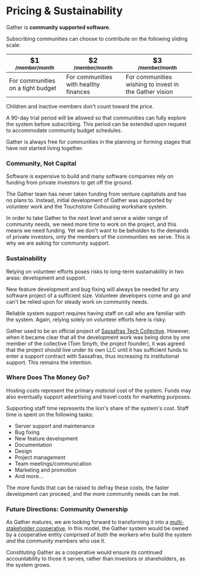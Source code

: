 # Pricing & Sustainability

Gather is **community supported software**.

Subscribing communities can choose to contribute on the following sliding scale:

<table class="pricing-scale">
  <thead>
    <tr>
      <th><big>$1</big><br><small>/member/month</small></th>
      <th><big>$2</big><br><small>/member/month</small></th>
      <th><big>$3</big><br><small>/member/month</small></th>
    </tr>
  </thead>
  <tbody>
    <tr>
      <td>For communities on a tight budget</td>
      <td>For communities with healthy finances</td>
      <td>For communities wishing to invest in the Gather vision</td>
    </tr>
  </tbody>
</table>

Children and inactive members don't count toward the price.

A 90-day trial period will be allowed so that communities can fully explore the system before subscribing. This period can be extended upon request to accommodate community budget schedules.

Gather is always free for communities in the planning or forming stages that have not started living together.

### Community, Not Capital

Software is expensive to build and many software companies rely on funding from private investors to get off the ground.

The Gather team has never taken funding from venture capitalists and has no plans to. Instead, initial development of Gather was supported by volunteer work and the Touchstone Cohousing workshare system.

In order to take Gather to the next level and serve a wider range of community needs, we need more time to work on the project, and this means we need funding. Yet we don't want to be beholden to the demands of private investors, only the members of the communities we serve. This is why we are asking for community support.

### Sustainability

Relying on volunteer efforts poses risks to long-term sustainability in two areas: development and support.

New feature development and bug fixing will always be needed for any software project of a sufficient size. Volunteer developers come and go and can't be relied upon for steady work on community needs.

Reliable system support requires having staff on call who are familiar with the system. Again, relying solely on volunteer efforts here is risky.

Gather used to be an official project of [Sassafras Tech Collective](https://sassafras.coop). However, when it became clear that all the development work was being done by one member of the collective (Tom Smyth, the project founder), it was agreed that the project should live under its own LLC until it has sufficient funds to enter a support contract with Sassafras, thus increasing its institutional support. This remains the intention.

### Where Does The Money Go?

Hosting costs represent the primary _material_ cost of the system. Funds may also eventually support advertising and travel costs for marketing purposes.

Supporting staff time represents the lion's share of the system's cost. Staff time is spent on the following tasks:

* Server support and maintenance
* Bug fixing
* New feature development
* Documentation
* Design
* Project management
* Team meetings/communication
* Marketing and promotion
* And more...

The more funds that can be raised to defray these costs, the faster development can proceed, and the more community needs can be met.

### Future Directions: Community Ownership

As Gather matures, we are looking forward to transforming it into a [multi-stakeholder cooperative](http://cultivate.coop/wiki/Multi-stakeholder_cooperatives). In this model, the Gather system would be owned by a cooperative entity comprised of both the workers who build the system _and_ the community members who use it.

Constituting Gather as a cooperative would ensure its continued accountability to those it serves, rather than investors or shareholders, as the system grows.
